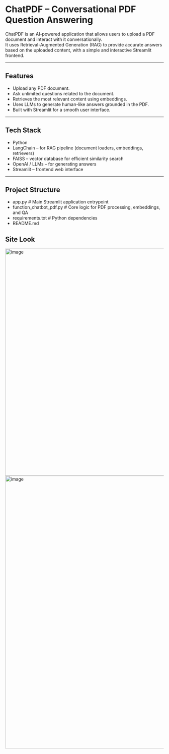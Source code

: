 # ChatPDF – Conversational PDF Question Answering

ChatPDF is an AI-powered application that allows users to upload a PDF document and interact with it conversationally.  
It uses Retrieval-Augmented Generation (RAG) to provide accurate answers based on the uploaded content, with a simple and interactive Streamlit frontend.

---

## Features
- Upload any PDF document.  
- Ask unlimited questions related to the document.  
- Retrieves the most relevant content using embeddings.  
- Uses LLMs to generate human-like answers grounded in the PDF.  
- Built with Streamlit for a smooth user interface.  

---

## Tech Stack
- Python  
- LangChain – for RAG pipeline (document loaders, embeddings, retrievers)  
- FAISS – vector database for efficient similarity search  
- OpenAI / LLMs – for generating answers  
- Streamlit – frontend web interface  

---

## Project Structure
- app.py # Main Streamlit application entrypoint
- function_chatbot_pdf.py # Core logic for PDF processing, embeddings, and QA
- requirements.txt # Python dependencies
- README.md

## Site Look
<img width="1903" height="720" alt="image" src="https://github.com/user-attachments/assets/bb4b7b80-16c8-4b07-992c-bee434f16b95" />
<img width="1913" height="865" alt="image" src="https://github.com/user-attachments/assets/08f7a243-95cc-4010-998a-fd53a22495ad" />


